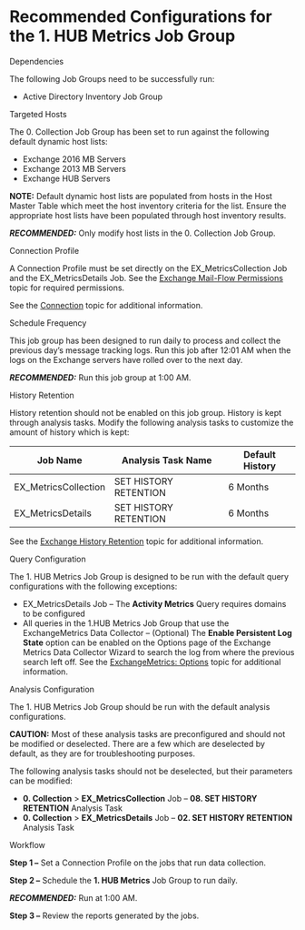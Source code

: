 # Recommended Configurations for the 1. HUB Metrics Job Group

Dependencies

The following Job Groups need to be successfully run:

- Active Directory Inventory Job Group

Targeted Hosts

The 0. Collection Job Group has been set to run against the following default dynamic host lists:

- Exchange 2016 MB Servers
- Exchange 2013 MB Servers
- Exchange HUB Servers

__NOTE:__ Default dynamic host lists are populated from hosts in the Host Master Table which meet the host inventory criteria for the list. Ensure the appropriate host lists have been populated through host inventory results.

___RECOMMENDED:___ Only modify host lists in the 0. Collection Job Group.

Connection Profile

A Connection Profile must be set directly on the EX\_MetricsCollection Job and the EX\_MetricsDetails Job. See the [Exchange Mail-Flow Permissions](/docs/accessanalyzer/accessanalyzer/enterpriseauditor/requirements/solutions/exchange/mailflow.md) topic for required permissions.

See the [Connection](/docs/accessanalyzer/accessanalyzer/enterpriseauditor/admin/settings/connection/overview.md) topic for additional information.

Schedule Frequency

This job group has been designed to run daily to process and collect the previous day’s message tracking logs. Run this job after 12:01 AM when the logs on the Exchange servers have rolled over to the next day.

___RECOMMENDED:___ Run this job group at 1:00 AM.

History Retention

History retention should not be enabled on this job group. History is kept through analysis tasks. Modify the following analysis tasks to customize the amount of history which is kept:

| Job Name | Analysis Task Name | Default History |
| --- | --- | --- |
| EX\_MetricsCollection | SET HISTORY RETENTION | 6 Months |
| EX\_MetricsDetails | SET HISTORY RETENTION | 6 Months |

See the [Exchange History Retention](/docs/accessanalyzer/accessanalyzer/enterpriseauditor/solutions/exchange/hubmetrics/collection/ex_metricscollection.md#Exchange-History-Retention) topic for additional information.

Query Configuration

The 1. HUB Metrics Job Group is designed to be run with the default query configurations with the following exceptions:

- EX\_MetricsDetails Job – The __Activity Metrics__ Query requires domains to be configured
- All queries in the 1.HUB Metrics Job Group that use the ExchangeMetrics Data Collector – (Optional) The __Enable Persistent Log State__ option can be enabled on the Options page of the Exchange Metrics Data Collector Wizard to search the log from where the previous search left off. See the [ExchangeMetrics: Options](/docs/accessanalyzer/accessanalyzer/enterpriseauditor/admin/datacollector/exchangemetrics/options.md) topic for additional information.

Analysis Configuration

The 1. HUB Metrics Job Group should be run with the default analysis configurations.

__CAUTION:__ Most of these analysis tasks are preconfigured and should not be modified or deselected. There are a few which are deselected by default, as they are for troubleshooting purposes.

The following analysis tasks should not be deselected, but their parameters can be modified:

- __0. Collection__ > __EX\_MetricsCollection__ Job – __08. SET HISTORY RETENTION__ Analysis Task
- __0. Collection__ > __EX\_MetricsDetails__ Job – __02. SET HISTORY RETENTION__ Analysis Task

Workflow

__Step 1 –__ Set a Connection Profile on the jobs that run data collection.

__Step 2 –__ Schedule the __1. HUB Metrics__ Job Group to run daily.

___RECOMMENDED:___ Run at 1:00 AM.

__Step 3 –__ Review the reports generated by the jobs.
